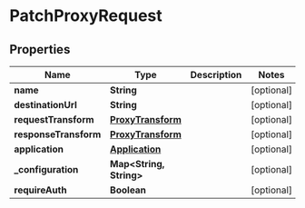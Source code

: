 

# PatchProxyRequest


## Properties

| Name | Type | Description | Notes |
|------------ | ------------- | ------------- | -------------|
|**name** | **String** |  |  [optional] |
|**destinationUrl** | **String** |  |  [optional] |
|**requestTransform** | [**ProxyTransform**](ProxyTransform.md) |  |  [optional] |
|**responseTransform** | [**ProxyTransform**](ProxyTransform.md) |  |  [optional] |
|**application** | [**Application**](Application.md) |  |  [optional] |
|**_configuration** | **Map&lt;String, String&gt;** |  |  [optional] |
|**requireAuth** | **Boolean** |  |  [optional] |



